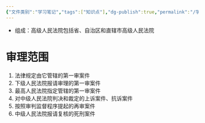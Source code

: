 ```yaml
---
{"文件类别":"学习笔记","tags":["知识点"],"dg-publish":true,"permalink":"/学习笔记/知识点cheese/高级人民法院/","dgPassFrontmatter":true,"created":"2024-09-23T16:19:19.501+08:00","updated":"2024-09-23T16:26:04.251+08:00"}
---
```


- 组成：高级人民法院包括省、自治区和直辖市高级人民法院
# 审理范围
1. 法律规定由它管辖的第一审案件
2. 下级人民法院报请审理的第一审案件
3. 最高人民法院指定管辖的第一审案件
4. 对中级人民法院判决和裁定的上诉案件、抗诉案件
5. 按照审判监督程序提起的再审案件
6. 中级人民法院报请复核的死刑案件